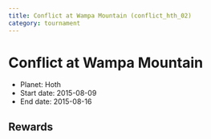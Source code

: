 ```yaml
---
title: Conflict at Wampa Mountain (conflict_hth_02)
category: tournament
---
```

# Conflict at Wampa Mountain

  * Planet: Hoth
  * Start date: 2015-08-09
  * End date: 2015-08-16

## Rewards

